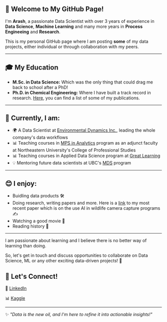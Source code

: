 ## 👋 Welcome to My GitHub Page!  

I'm **Arash**, a passionate Data Scientist with over 3 years of experience in **Data Science**, **Machine Learning** and many more years in **Process Engineeing** and **Research**.

This is my personal GitHub page where I am posting **some** of my data projects, either individual or through collaboration with my peers.

---

## 🎓 My Education  
- **M.Sc. in Data Science:** Which was the only thing that could drag me back to school after a PhD!
- **Ph.D. in Chemical Engineering:**  Where I have built a track record in research. [Here](https://scholar.google.com/citations?user=t3ta5T8AAAAJ&hl=en), you can find a list of some of my publications.
---

## 🔭 Currently, I am: 
- 🌍 A Data Scientist at [Environmental Dynamics Inc.](https://edynamics.com/), leading the whole company's data workflows   
- 📊 Teaching courses in [MPS in Analytics](https://vancouver.northeastern.edu/academic_program/master-of-professional-studies-in-analytics/) program as an adjunct faculty at Northeastern University's College of Professional Studies
- 📊 Teaching courses in Applied Data Science program at [Great Learning](https://www.mygreatlearning.com/)
- 💡 Mentoring future data scientists at UBC's [MDS](https://masterdatascience.ubc.ca/) program  

---

## 😊 I enjoy: 
- Buidling data products 🛠️
- Doing research, writing papers and more. Here is a [link](https://2024.iaia.org/draft-papers/Using_AI_for_Review_IAIA2024.pdf) to my most recent paper which is on the use AI in wildlife camera capture programs ✍️
- Watching a good movie 🎥
- Reading history 📖

---

I am passionate about learning and I believe there is no better way of learning than doing. 

So, let's get in touch and discuss opportunities to collaborate on Data Science, ML or any other exciting data-driven projects! 🚀

## 🌟 Let's Connect!  
💼 [LinkedIn](https://www.linkedin.com/in/arash-shamseddini/)

📊 [Kaggle](https://kaggle.com/arashshamseddini)  

---
✨ *"Data is the new oil, and I'm here to refine it into actionable insights!"*  

